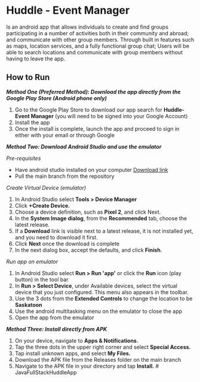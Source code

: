 # Huddle - Event Manager

Is an android app that allows individuals to create and find groups participating in a number of activities both in their community and abroad; and communicate with other group members. Through built in features such as maps, location services, and a fully functional group chat; Users will be able to search locations and communicate with group members without having to leave the app.

## How to Run
_**Method One (Preferred Method): Download the app directly from the Google Play Store (Android phone only)**_
1. Go to the Google Play Store to download our app search for **Huddle-Event Manager** (you will need to be signed into your Google Account) 
2. Install the app
3. Once the install is complete, launch the app and proceed to sign in either with your email or through Google

_**Method Two: Download Android Studio and use the emulator**_

_Pre-requisites_

- Have android studio installed on your computer [Download link](https://developer.android.com/studio)
- Pull the main branch from the repository

_Create Virtual Device (emulator)_
1. In Android Studio select **Tools > Device Manager**
2. Click **+Create Device.**
3. Choose a device definition, such as **Pixel 2**, and click Next.
4. In the **System Image dialog**, from the **Recommended** tab, choose the latest release.
5. If a **Download** link is visible next to a latest release, it is not installed yet, and you need to download it first.
6. Click **Next** once the download is complete
7. In the next dialog box, accept the defaults, and click **Finish**.

_Run app on emulator_
1. In Android Studio select **Run > Run 'app'** or click the **Run** icon (play button) in the tool bar 
2. In **Run > Select Device**, under Available devices, select the virtual device that you just configured. This menu also appears in the toolbar.
3. Use the 3 dots from the **Extended Controls** to change the location to be **Saskatoon**
4. Use the android multitasking menu on the emulator to close the app
5. Open the app from the emulator

_**Method Three: Install directly from APK**_
1. On your device, navigate to **Apps & Notifications.**
2. Tap the three dots in the upper right corner and select **Special Access.**
3. Tap install unknown apps, and select **My Files.**
4. Download the APK file from the Releases folder on the main branch
5. Navigate to the APK file in your directory and tap **Install.**
#   J a v a F u l l S t a c k H u d d l e A p p 
 
 
